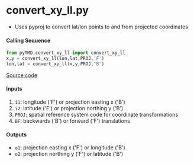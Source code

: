 convert_xy_ll.py
================

 - Uses pyproj to convert lat/lon points to and from projected coordinates

#### Calling Sequence
```python
from pyTMD.convert_xy_ll import convert_xy_ll
x,y = convert_xy_ll(lon,lat,PROJ,'F')
lon,lat = convert_xy_ll(x,y,PROJ,'B')
```
[Source code](https://github.com/tsutterley/pyTMD/blob/master/pyTMD/convert_xy_ll.py)

#### Inputs
 1. `i1`: longitude ('F') or projection easting x ('B')
 2. `i2`: latitude ('F') or projection northing y ('B')
 3. `PROJ`: spatial reference system code for coordinate transformations
 4. `BF`: backwards ('B') or forward ('F') translations

#### Outputs
 - `o1`: projection easting x ('F') or longitude ('B')
 - `o2`: projection northing y ('F') or latitude ('B')
